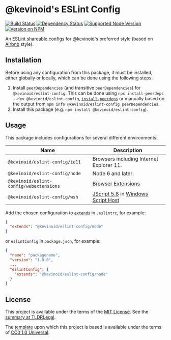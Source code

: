 @kevinoid's ESLint Config
=========================

[![Build Status](https://img.shields.io/github/actions/workflow/status/kevinoid/eslint-config-kevinoid/node.js.yml?branch=main&style=flat&label=build)](https://github.com/kevinoid/eslint-config-kevinoid/actions?query=branch%3Amain)
[![Dependency Status](https://img.shields.io/david/kevinoid/eslint-config-kevinoid.svg?style=flat)](https://david-dm.org/kevinoid/eslint-config-kevinoid)
[![Supported Node Version](https://img.shields.io/node/v/@kevinoid/eslint-config.svg?style=flat)](https://www.npmjs.com/package/@kevinoid/eslint-config)
[![Version on NPM](https://img.shields.io/npm/v/@kevinoid/eslint-config.svg?style=flat)](https://www.npmjs.com/package/@kevinoid/eslint-config)

An [ESLint shareable
configs](https://eslint.org/docs/developer-guide/shareable-configs) for
[@kevinoid](https://github.com/kevinoid/)'s preferred style (based on
[Airbnb](https://github.com/airbnb/javascript/tree/master/packages/eslint-config-airbnb-base)
style).


## Installation

Before using any configuration from this package, it must be installed, either
globally or locally, which can be done using the following steps:

1.  Install `peerDependencies` (and transitive `peerDependencies`) for
    `@kevinoid/eslint-config`.  This can be done using `npx install-peerdeps
    --dev @kevinoid/eslint-config`,
    [`install-peerdeps`](https://www.npmjs.com/package/install-peerdeps) or
    manually based on the output from `npm info @kevinoid/eslint-config
    peerDependencies`.
2.  Install this package (e.g. `npm install @kevinoid/eslint-config`).


## Usage

This package includes configurations for several different environments:

| Name                                    | Description                              |
| --------------------------------------- | ---------------------------------------- |
| `@kevinoid/eslint-config/ie11`          | Browsers including Internet Explorer 11. |
| `@kevinoid/eslint-config/node`          | Node 6 and later.                        |
| `@kevinoid/eslint-config/webextensions` | [Browser Extensions](https://developer.mozilla.org/en-US/docs/Mozilla/Add-ons/WebExtensions) |
| `@kevinoid/eslint-config/wsh`           | [JScript 5.8](https://docs.microsoft.com/en-us/previous-versions/windows/internet-explorer/ie-developer/scripting-articles/hbxc2t98(v=vs.84)) in [Windows Script Host](https://docs.microsoft.com/en-us/previous-versions/windows/it-pro/windows-server-2003/cc738350(v=ws.10)) |

Add the chosen configuration to
[`extends`](https://eslint.org/docs/developer-guide/shareable-configs#using-a-shareable-config)
in `.eslintrc`, for example:

```json
{
  "extends": "@kevinoid/eslint-config/node"
}
```

or `eslintConfig` in `package.json`, for example:

```json
{
  "name": "packagename",
  "version": "1.0.0",
  ...
  "eslintConfig": {
    "extends": "@kevinoid/eslint-config/node"
  }
}
```


## License

This project is available under the terms of the [MIT License](LICENSE.txt).
See the [summary at TLDRLegal](https://tldrlegal.com/license/mit-license).

The [template](https://github.com/kevinoid/node-project-template) upon which
this project is based is available under the terms of
[CC0 1.0 Universal](https://creativecommons.org/publicdomain/zero/1.0/).
